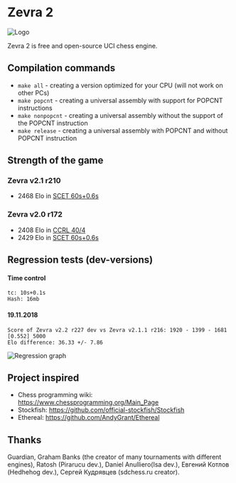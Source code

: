 # Zevra 2

![Logo](https://s8.hostingkartinok.com/uploads/images/2018/11/4294efcd52c48d08915a9a2fc643f978.png)

Zevra 2 is free and open-source UCI chess engine.

## Compilation commands

+ `make all` - creating a version optimized for your CPU (will not work on other PCs)
+ `make popcnt` - creating a universal assembly with support for POPCNT instructions
+ `make nonpopcnt` - creating a universal assembly without the support of the POPCNT instruction
+ `make release` - creating a universal assembly with POPCNT and without POPCNT instruction

## Strength of the game

### Zevra v2.1 r210

+ 2468 Elo in [SCET 60s+0.6s](https://sites.google.com/view/scet-testing/zevra)

### Zevra v2.0 r172

+ 2408 Elo in [CCRL 40/4](http://www.computerchess.org.uk/ccrl/404/cgi/engine_details.cgi?print=Details&each_game=1&eng=Zevra%202.0%20r172%2064-bit#Zevra_2_0_r172_64-bit)
+ 2429 Elo in [SCET 60s+0.6s](https://sites.google.com/view/scet-testing/zevra)


## Regression tests (dev-versions)
#### Time control
```
tc: 10s+0.1s
Hash: 16mb
```

#### 19.11.2018
```
Score of Zevra v2.2 r227 dev vs Zevra v2.1.1 r216: 1920 - 1399 - 1681  [0.552] 5000
Elo difference: 36.33 +/- 7.86
```

![Regression graph](https://s8.hostingkartinok.com/uploads/images/2018/11/dea76a4e813452134e406433bf0ceb60.png)

## Project inspired
+ Chess programming wiki: https://www.chessprogramming.org/Main_Page
+ Stockfish: https://github.com/official-stockfish/Stockfish
+ Ethereal: https://github.com/AndyGrant/Ethereal

## Thanks
Guardian, Graham Banks (the creator of many tournaments with
different engines), Ratosh (Pirarucu dev.), Daniel Anulliero(Isa dev.),
Евгений Котлов (Hedhehog dev.), Сергей Кудрявцев (sdchess.ru creator).